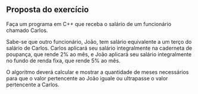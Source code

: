 ## Proposta do exercício

Faça um programa em C++ que receba o salário de um funcionário chamado Carlos. 

Sabe-se que outro funcionário, João, tem salário equivalente a um terço do salário de Carlos. 
Carlos aplicará seu salário integralmente na caderneta de poupança, que rende 2% ao mês, e 
João aplicará seu salário integralmente no fundo de renda fixa, que rende 5% ao mês.

O algoritmo deverá calcular e mostrar a quantidade de meses necessários para que o valor 
pertencente ao João iguale ou ultrapasse o valor pertencente a Carlos.
